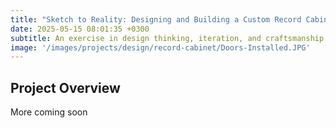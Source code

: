 ```yaml
---
title: "Sketch to Reality: Designing and Building a Custom Record Cabinet"
date: 2025-05-15 08:01:35 +0300
subtitle: An exercise in design thinking, iteration, and craftsmanship.
image: '/images/projects/design/record-cabinet/Doors-Installed.JPG'
---
```


## Project Overview
More coming soon


<!-- View the design files on my [GitHub](https://github.com/micah-e-cole/Bed_Frame){:target="_blank"}. -->